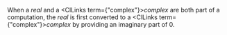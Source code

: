  



When a *real* and a <ClLinks  term={"complex"}><i>complex</i></ClLinks> are both part of a computation, the *real* is first converted to a <ClLinks  term={"complex"}><i>complex</i></ClLinks> by providing an imaginary part of 0. 



